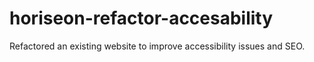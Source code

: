 # horiseon-refactor-accesability
Refactored an existing website to improve accessibility issues and SEO. 
